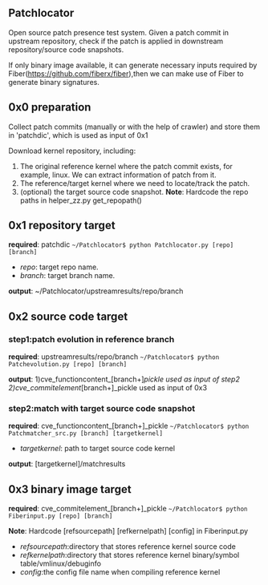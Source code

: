 ## Patchlocator

Open source patch presence test system. Given a patch commit in upstream repository, check if the patch is applied in downstream repository/source code snapshots.

If only binary image available, it can generate necessary inputs required by Fiber(https://github.com/fiberx/fiber),then we can make use of Fiber to generate binary signatures.

## 0x0 preparation

Collect patch commits (manually or with the help of crawler) and store them in 'patchdic', which is used as input of 0x1

Download kernel repository, including:
1) The original reference kernel where the patch commit exists, for example, linux. We can extract information of patch from it.
2) The reference/target kernel where we need to locate/track the patch. 
3) (optional) the target source code snapshot.
**Note**: Hardcode the repo paths in helper_zz.py get_repopath()

## 0x1 repository target
**required**: patchdic
`~/Patchlocator$ python Patchlocator.py [repo] [branch]`

- *repo*: target repo name. 
- *branch*: target branch name.

**output**:
~/Patchlocator/upstreamresults/repo/branch

## 0x2 source code target
### step1:patch evolution in reference branch
**required**: upstreamresults/repo/branch
`~/Patchlocator$ python Patchevolution.py [repo] [branch]`

**output**:
1)cve_functioncontent_[branch+]_pickle
used as input of step2
2)cve_commitelement_[branch+]_pickle
used as input of 0x3

### step2:match with target source code snapshot
**required**: cve_functioncontent_[branch+]_pickle
`~/Patchlocator$ python Patchmatcher_src.py [branch] [targetkernel]`

- *targetkernel*: path to target source code kernel

**output**: 
[targetkernel]/matchresults

## 0x3 binary image target
**required**: cve_commitelement_[branch+]_pickle
`~/Patchlocator$ python Fiberinput.py [repo] [branch]`

**Note**: Hardcode [refsourcepath] [refkernelpath] [config] in Fiberinput.py
- *refsourcepath*:directory that stores reference kernel source code
- *refkernelpath*:directory that stores reference kernel binary/symbol table/vmlinux/debuginfo
- *config*:the config file name when compiling reference kernel

